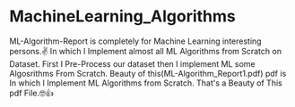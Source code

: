 # MachineLearning_Algorithms
ML-Algorithm-Report is completely for Machine Learning interesting persons.✌
In which I Implement almost all ML Algorithms from Scratch on Dataset.
First I Pre-Process our dataset then I implement ML some Algosrithms From Scratch.
Beauty of this(ML-Algorithm_Report1.pdf) pdf is In which I Implement ML Algorithms from Scratch.
That's a Beauty of This pdf File.🤓👍

